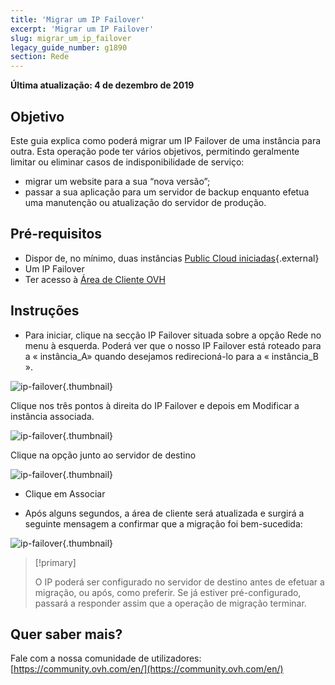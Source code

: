 ```yaml
---
title: 'Migrar um IP Failover'
excerpt: 'Migrar um IP Failover'
slug: migrar_um_ip_failover
legacy_guide_number: g1890
section: Rede
---
```


**Última atualização: 4 de dezembro de 2019**

##  Objetivo
Este guia explica como poderá migrar um IP Failover de uma instância para outra. Esta operação pode ter vários objetivos, permitindo geralmente limitar ou eliminar casos de indisponibilidade de serviço:

- migrar um website para a sua “nova versão”;
- passar a sua aplicação para um servidor de backup enquanto efetua uma manutenção ou atualização do servidor de produção.


## Pré-requisitos

- Dispor de, no mínimo, duas instâncias [Public Cloud iniciadas](https://www.ovhcloud.com/pt/public-cloud/){.external}
- Um IP Failover
- Ter acesso à [Área de Cliente OVH](https://www.ovh.com/auth/?action=gotomanager&from=https://www.ovh.pt/&ovhSubsidiary=pt)

## Instruções

- Para iniciar, clique na secção IP Failover situada sobre a opção Rede no menu à esquerda. Poderá ver que o nosso IP Failover está roteado para a « instância_A» quando desejamos redirecioná-lo para a « instância_B ». 

![ip-failover](images/failover.png){.thumbnail}

Clique nos três pontos à direita do IP Failover e depois em Modificar a instância associada. 

![ip-failover](images/modify.png){.thumbnail}

Clique na opção junto ao servidor de destino

![ip-failover](images/modify1.png){.thumbnail}

- Clique em Associar

- Após alguns segundos, a área de cliente será atualizada e surgirá a seguinte mensagem a confirmar que a migração foi bem-sucedida:

![ip-failover](images/modify2.png){.thumbnail}


> [!primary]
>
> O IP poderá ser configurado no servidor de destino antes de efetuar a migração, ou após, como preferir. Se já estiver pré-configurado, passará a responder assim que a operação de migração terminar.


## Quer saber mais?

Fale com a nossa comunidade de utilizadores: [https://community.ovh.com/en/](https://community.ovh.com/en/)